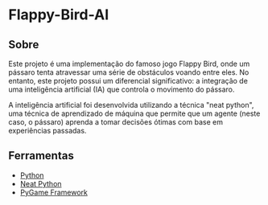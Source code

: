 # Flappy-Bird-AI

## Sobre
Este projeto é uma implementação do famoso jogo Flappy Bird, onde um pássaro tenta atravessar uma série de obstáculos voando entre eles. No entanto, este projeto possui um diferencial significativo: a integração de uma inteligência artificial (IA) que controla o movimento do pássaro.

A inteligência artificial foi desenvolvida utilizando a técnica "neat python", uma técnica de aprendizado de máquina que permite que um agente (neste caso, o pássaro) aprenda a tomar decisões ótimas com base em experiências passadas.

## Ferramentas 

- [Python](https://www.python.org/)
- [Neat Python](https://neat-python.readthedocs.io/en/latest/neat_overview.html)
- [PyGame Framework](https://www.pygame.org/news)

  
